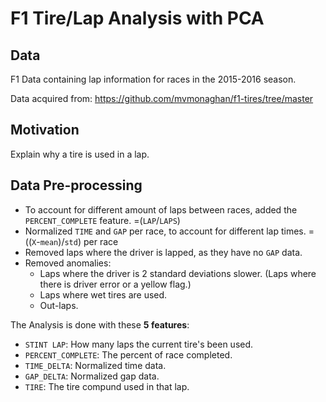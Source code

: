 # F1 Tire/Lap Analysis with PCA
## Data

F1 Data containing lap information for races in the 2015-2016 season.

Data acquired from: https://github.com/mvmonaghan/f1-tires/tree/master

## Motivation

Explain why a tire is used in a lap.

## Data Pre-processing

- To account for different amount of laps between races, added the `PERCENT_COMPLETE` feature. =(`LAP`/`LAPS`)
- Normalized `TIME` and `GAP` per race, to account for different lap times. =((`X`-`mean`)/`std`) per race
- Removed laps where the driver is lapped, as they have no `GAP` data.
- Removed anomalies:
  - Laps where the driver is 2 standard deviations slower. (Laps where there is driver error or a yellow flag.)
  - Laps where wet tires are used.
  - Out-laps.

The Analysis is done with these **5 features**:
- `STINT LAP`: How many laps the current tire's been used.
- `PERCENT_COMPLETE`: The percent of race completed.
- `TIME_DELTA`: Normalized time data.
- `GAP_DELTA`: Normalized gap data.
- `TIRE`: The tire compund used in that lap.

